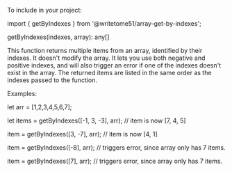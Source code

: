 To include in your project:

import { getByIndexes } from '@writetome51/array-get-by-indexes';

getByIndexes(indexes, array): any[]

This function returns multiple items from an array, identified by their indexes. It doesn't modify the array.
It lets you use both negative and positive indexes, and will also trigger an error if one of the 
indexes doesn't exist in the array.  The returned items are listed in the same order as the indexes 
passed to the function.

Examples:

let arr = [1,2,3,4,5,6,7];

let items = getByIndexes([-1, 3, -3], arr); // item is now [7, 4, 5]

item = getByIndexes([3, -7], arr); // item is now [4, 1]

item = getByIndexes([-8], arr); // triggers error, since array only has 7 items.

item = getByIndexes([7], arr); // triggers error, since array only has 7 items.